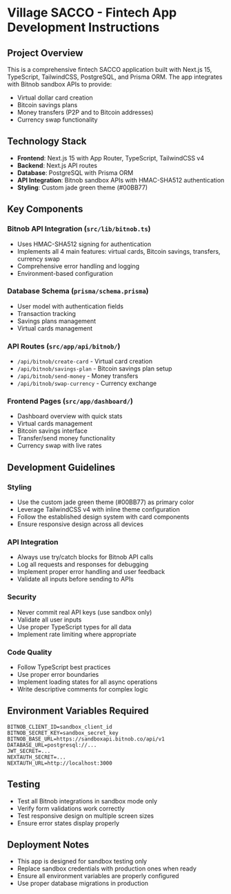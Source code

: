 <!-- Use this file to provide workspace-specific custom instructions to Copilot. For more details, visit https://code.visualstudio.com/docs/copilot/copilot-customization#_use-a-githubcopilotinstructionsmd-file -->

# Village SACCO - Fintech App Development Instructions

## Project Overview
This is a comprehensive fintech SACCO application built with Next.js 15, TypeScript, TailwindCSS, PostgreSQL, and Prisma ORM. The app integrates with Bitnob sandbox APIs to provide:

- Virtual dollar card creation
- Bitcoin savings plans
- Money transfers (P2P and to Bitcoin addresses)
- Currency swap functionality

## Technology Stack
- **Frontend**: Next.js 15 with App Router, TypeScript, TailwindCSS v4
- **Backend**: Next.js API routes
- **Database**: PostgreSQL with Prisma ORM
- **API Integration**: Bitnob sandbox APIs with HMAC-SHA512 authentication
- **Styling**: Custom jade green theme (#00BB77)

## Key Components

### Bitnob API Integration (`src/lib/bitnob.ts`)
- Uses HMAC-SHA512 signing for authentication
- Implements all 4 main features: virtual cards, Bitcoin savings, transfers, currency swap
- Comprehensive error handling and logging
- Environment-based configuration

### Database Schema (`prisma/schema.prisma`)
- User model with authentication fields
- Transaction tracking
- Savings plans management
- Virtual cards management

### API Routes (`src/app/api/bitnob/`)
- `/api/bitnob/create-card` - Virtual card creation
- `/api/bitnob/savings-plan` - Bitcoin savings plan setup
- `/api/bitnob/send-money` - Money transfers
- `/api/bitnob/swap-currency` - Currency exchange

### Frontend Pages (`src/app/dashboard/`)
- Dashboard overview with quick stats
- Virtual cards management
- Bitcoin savings interface
- Transfer/send money functionality
- Currency swap with live rates

## Development Guidelines

### Styling
- Use the custom jade green theme (#00BB77) as primary color
- Leverage TailwindCSS v4 with inline theme configuration
- Follow the established design system with card components
- Ensure responsive design across all devices

### API Integration
- Always use try/catch blocks for Bitnob API calls
- Log all requests and responses for debugging
- Implement proper error handling and user feedback
- Validate all inputs before sending to APIs

### Security
- Never commit real API keys (use sandbox only)
- Validate all user inputs
- Use proper TypeScript types for all data
- Implement rate limiting where appropriate

### Code Quality
- Follow TypeScript best practices
- Use proper error boundaries
- Implement loading states for all async operations
- Write descriptive comments for complex logic

## Environment Variables Required
```
BITNOB_CLIENT_ID=sandbox_client_id
BITNOB_SECRET_KEY=sandbox_secret_key
BITNOB_BASE_URL=https://sandboxapi.bitnob.co/api/v1
DATABASE_URL=postgresql://...
JWT_SECRET=...
NEXTAUTH_SECRET=...
NEXTAUTH_URL=http://localhost:3000
```

## Testing
- Test all Bitnob integrations in sandbox mode only
- Verify form validations work correctly
- Test responsive design on multiple screen sizes
- Ensure error states display properly

## Deployment Notes
- This app is designed for sandbox testing only
- Replace sandbox credentials with production ones when ready
- Ensure all environment variables are properly configured
- Use proper database migrations in production
